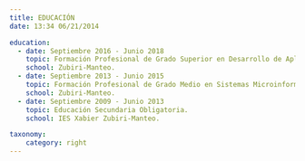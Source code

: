 ```yaml
---
title: EDUCACIÓN
date: 13:34 06/21/2014 

education:
  - date: Septiembre 2016 - Junio 2018
    topic: Formación Profesional de Grado Superior en Desarrollo de Aplicaciones Web.
    school: Zubiri-Manteo.
  - date: Septiembre 2013 - Junio 2015
    topic: Formación Profesional de Grado Medio en Sistemas Microinformáticos y Redes.
    school: Zubiri-Manteo.
  - date: Septiembre 2009 - Junio 2013
    topic: Educación Secundaria Obligatoria.
    school: IES Xabier Zubiri-Manteo.

taxonomy:
    category: right
---
```

